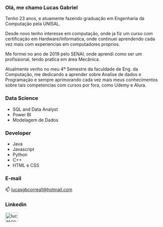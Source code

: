 ### Olá, me chamo Lucas Gabriel

Tenho 23 anos, e atuamente fazendo graduação em Engenharia da Computação pela UNISAL.


Desde novo tenho interesse em computação, onde ja fiz um curso com certificação em Hardware/Informatica, onde continuei aprendendo cada vez mais com experiencias em computadores proprios. 

Me formei no ano de 2019 pelo SENAI, onde aprendi como ser um profissional, tendo pratica em área Mecânica.

Atualmente venho no meu 4º Semestre da faculdade de Eng. da Computação, me dedicando a aprender sobre Analise de dados e Programação e sempre aprimorando cada vez mais meus conhecimentos sobre tais competencias com cursos por fora, como Udemy e Alura.


### Data Science
- SQL and Data Analyst
- Power BI
- Modelagem de Dados


### Developer
- Java
- Javascript
- Python
- C++
- HTML e CSS


### E-mail

📫 lucasgbcorrea1@hotmail.com






<h3> Linkedin </h3>

<a href="https://www.linkedin.com/in/lucas-gabriel-bento-correa-951136237" target="blank"><img align="center" src="https://raw.githubusercontent.com/rahuldkjain/github-profile-readme-generator/master/src/images/icons/Social/linked-in-alt.svg" alt="lucascorrea" height="30" width="40" /></a>



